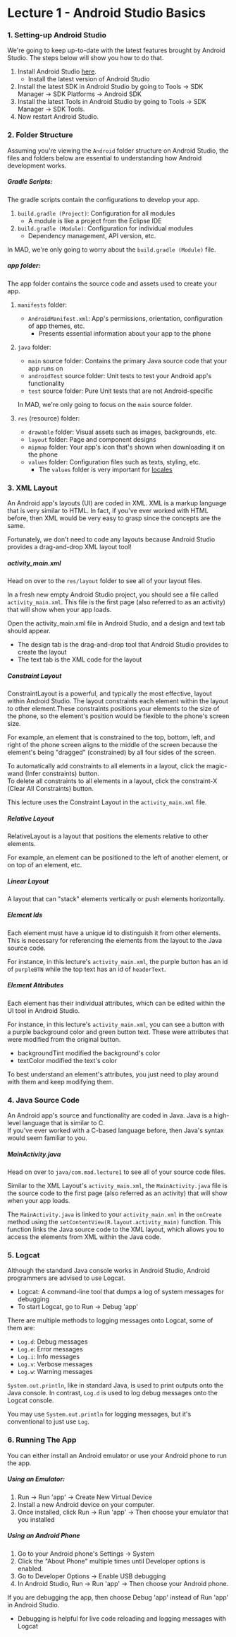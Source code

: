 # Lecture 1 - Android Studio Basics
### 1. Setting-up Android Studio
We're going to keep up-to-date with the latest features brought by Android Studio. The steps below will show you how to do that.

1. Install Android Studio [here](https://developer.android.com/studio/install).  
    - Install the latest version of Android Studio
2. Install the latest SDK in Android Studio by going to Tools -> SDK Manager -> SDK Platforms -> Android SDK  
3. Install the latest Tools in Android Studio by going to Tools -> SDK Manager -> SDK Tools.  
4. Now restart Android Studio.

### 2. Folder Structure
Assuming you're viewing the ```Android``` folder structure on Android Studio, the files and folders
below are essential to understanding how Android development works.

##### Gradle Scripts:
The gradle scripts contain the configurations to develop your app.

1. ```build.gradle (Project)```: Configuration for all modules
    - A module is like a project from the Eclipse IDE
2. ```build.gradle (Module)```: Configuration for individual modules
    - Dependency management, API version, etc.

In MAD, we're only going to worry about the ```build.gradle (Module)``` file.

##### app folder:
The app folder contains the source code and assets used to create your app.

1. ```manifests``` folder:
    - ```AndroidManifest.xml```: App's permissions, orientation, configuration of app themes, etc.
        - Presents essential information about your app to the phone

2. ```java``` folder:
    - ```main``` source folder: Contains the primary Java source code that your app runs on
    - ```androidTest``` source folder: Unit tests to test your Android app's functionality
    - ```test``` source folder: Pure Unit tests that are not Android-specific

    In MAD, we're only going to focus on the ```main``` source folder.

3. ```res``` (resource) folder:
    - ```drawable``` folder: Visual assets such as images, backgrounds, etc.
    - ```layout``` folder: Page and component designs
    - ```mipmap``` folder: Your app's icon that's shown when downloading it on the phone
    - ```values``` folder: Configuration files such as texts, styling, etc.
        - The ```values``` folder is very important for [locales](https://developer.android.com/training/basics/supporting-devices/languages)

### 3. XML Layout
An Android app's layouts (UI) are coded in XML. XML is a markup language that is very similar to HTML.
In fact, if you've ever worked with HTML before, then XML would be very easy to grasp since the concepts are the same.

Fortunately, we don't need to code any layouts because Android Studio provides a drag-and-drop XML layout tool!

##### activity_main.xml
Head on over to the ```res/layout``` folder to see all of your layout files.

In a fresh new empty Android Studio project, you should see a file called ```activity_main.xml```.
This file is the first page (also referred to as an activity) that will show when your app loads.

Open the activity_main.xml file in Android Studio, and a design and text tab should appear.
- The design tab is the drag-and-drop tool that Android Studio provides to create the layout
- The text tab is the XML code for the layout

##### Constraint Layout
ConstraintLayout is a powerful, and typically the most effective, layout within Android Studio. The layout
constraints each element within the layout to other element.These constraints positions your elements to the
size of the phone, so the element's position would be flexible to the phone's screen size.

For example, an element that is constrained to the top, bottom, left, and right of the phone screen aligns to the middle
of the screen because the element's being "dragged" (constrained) by all four sides of the screen.

To automatically add constraints to all elements in a layout, click the magic-wand (Infer constraints) button.  
To delete all constraints to all elements in a layout, click the constraint-X (Clear All Constraints)  button.

This lecture uses the Constraint Layout in the ```activity_main.xml``` file.

##### Relative Layout
RelativeLayout is a layout that positions the elements relative to other elements.

For example, an element can be positioned to the left of another element, or on top of an element, etc.

##### Linear Layout
A layout that can "stack" elements vertically or push elements horizontally.

##### Element Ids
Each element must have a unique id to distinguish it from other elements. This is necessary for referencing
the elements from the layout to the Java source code.

For instance, in this lecture's ```activity_main.xml```, the purple button has an id of ```purpleBTN``` while
the top text has an id of ```headerText```.

##### Element Attributes
Each element has their individual attributes, which can be edited within the UI tool in Android Studio.

For instance, in this lecture's ```activity_main.xml```, you can see a button with a purple background color
and green button text. These were attributes that were modified from the original button.
- backgroundTint modified the background's color
- textColor modified the text's color

To best understand an element's attributes, you just need to play around with them and keep modifying them.

### 4. Java Source Code
An Android app's source and functionality are coded in Java. Java is a high-level language that is similar to C.  
If you've ever worked with a C-based language before, then Java's syntax would seem familiar to you.

##### MainActivity.java
Head on over to ```java/com.mad.lecture1``` to see all of your source code files.

Similar to the XML Layout's ```activity_main.xml```, the ```MainActivity.java``` file is the source code to the
first page (also referred as an activity) that will show when your app loads.

The ```MainActivity.java``` is linked to your ```activity_main.xml``` in the ```onCreate``` method using
the ```setContentView(R.layout.activity_main)``` function. This function links the Java source code to the
XML layout, which allows you to access the elements from XML within the Java code.

### 5. Logcat
Although the standard Java console works in Android Studio, Android programmers are advised to use Logcat.
- Logcat: A command-line tool that dumps a log of system messages for debugging
- To start Logcat, go to Run -> Debug 'app'

There are multiple methods to logging messages onto Logcat, some of them are:
- ```Log.d```: Debug messages
- ```Log.e```: Error messages
- ```Log.i```: Info messages
- ```Log.v```: Verbose messages
- ```Log.w```: Warning messages


```System.out.println```, like in standard Java, is used to print outputs onto the Java console. In contrast,
```Log.d``` is used to log debug messages onto the Logcat console.

You may use ```System.out.println``` for logging messages, but it's conventional to just use ```Log```.

### 6. Running The App
You can either install an Android emulator or use your Android phone to run the app.

##### Using an Emulator:
1. Run -> Run 'app' -> Create New Virtual Device  
2. Install a new Android device on your computer.  
3. Once installed, click Run -> Run 'app' -> Then choose your emulator that you installed

##### Using an Android Phone
1. Go to your Android phone's Settings -> System
2. Click the "About Phone" multiple times until Developer options is enabled.  
3. Go to Developer Options -> Enable USB debugging  
4. In Android Studio, Run -> Run 'app' -> Then choose your Android phone.

If you are debugging the app, then choose Debug 'app' instead of Run 'app' in Android Studio.
- Debugging is helpful for live code reloading and logging messages with Logcat
